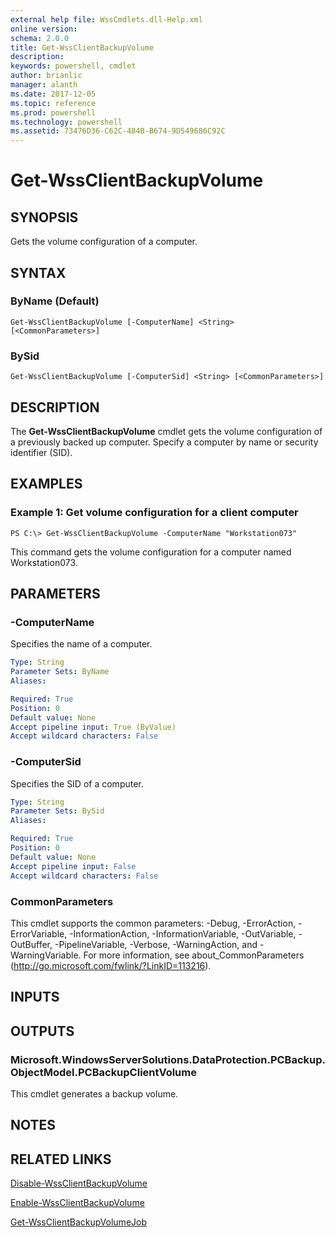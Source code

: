 ```yaml
---
external help file: WssCmdlets.dll-Help.xml
online version: 
schema: 2.0.0
title: Get-WssClientBackupVolume
description: 
keywords: powershell, cmdlet
author: brianlic
manager: alanth
ms.date: 2017-12-05
ms.topic: reference
ms.prod: powershell
ms.technology: powershell
ms.assetid: 73476D36-C62C-484B-B674-9D549686C92C
---
```


# Get-WssClientBackupVolume

## SYNOPSIS
Gets the volume configuration of a computer.

## SYNTAX

### ByName (Default)
```
Get-WssClientBackupVolume [-ComputerName] <String> [<CommonParameters>]
```

### BySid
```
Get-WssClientBackupVolume [-ComputerSid] <String> [<CommonParameters>]
```

## DESCRIPTION
The **Get-WssClientBackupVolume** cmdlet gets the volume configuration of a previously backed up computer.
Specify a computer by name or security identifier (SID).

## EXAMPLES

### Example 1: Get volume configuration for a client computer
```
PS C:\> Get-WssClientBackupVolume -ComputerName "Workstation073"
```

This command gets the volume configuration for a computer named Workstation073.

## PARAMETERS

### -ComputerName
Specifies the name of a computer.

```yaml
Type: String
Parameter Sets: ByName
Aliases: 

Required: True
Position: 0
Default value: None
Accept pipeline input: True (ByValue)
Accept wildcard characters: False
```

### -ComputerSid
Specifies the SID of a computer.

```yaml
Type: String
Parameter Sets: BySid
Aliases: 

Required: True
Position: 0
Default value: None
Accept pipeline input: False
Accept wildcard characters: False
```

### CommonParameters
This cmdlet supports the common parameters: -Debug, -ErrorAction, -ErrorVariable, -InformationAction, -InformationVariable, -OutVariable, -OutBuffer, -PipelineVariable, -Verbose, -WarningAction, and -WarningVariable. For more information, see about_CommonParameters (http://go.microsoft.com/fwlink/?LinkID=113216).

## INPUTS

## OUTPUTS

### Microsoft.WindowsServerSolutions.DataProtection.PCBackup.ObjectModel.PCBackupClientVolume
This cmdlet generates a backup volume.

## NOTES

## RELATED LINKS

[Disable-WssClientBackupVolume](./Disable-WssClientBackupVolume.md)

[Enable-WssClientBackupVolume](./Enable-WssClientBackupVolume.md)

[Get-WssClientBackupVolumeJob](./Get-WssClientBackupVolumeJob.md)

